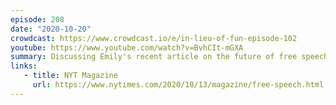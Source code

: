 ```yaml
---
episode: 208
date: "2020-10-20"
crowdcast: https://www.crowdcast.io/e/in-lieu-of-fun-episode-102
youtube: https://www.youtube.com/watch?v=BvhCIt-mGXA
summary: Discussing Emily's recent article on the future of free speech and disinformation
links:
   - title: NYT Magazine
     url: https://www.nytimes.com/2020/10/13/magazine/free-speech.html
---
```


